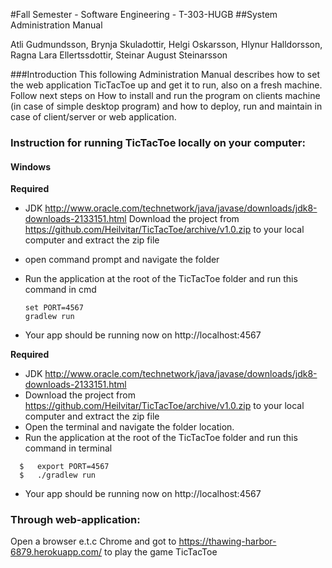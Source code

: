 #Fall Semester - Software Engineering - T-303-HUGB 
##System Administration Manual 

Atli Gudmundsson, Brynja Skuladottir, Helgi Oskarsson, Hlynur Halldorsson, Ragna Lara Ellertssdottir, Steinar August Steinarsson 

###Introduction
This following Administration Manual describes how to set the web application TicTacToe up and get it to run, also on a fresh machine. Follow next steps on How to install and run the program on clients machine (in case of simple desktop program) and how to deploy, run and maintain in case of client/server or web application.

### Instruction for running TicTacToe locally on your computer:

#### Windows

__Required__
- JDK http://www.oracle.com/technetwork/java/javase/downloads/jdk8-downloads-2133151.html
Download the project from  https://github.com/Heilvitar/TicTacToe/archive/v1.0.zip to your local computer and extract the zip file
- open command prompt and navigate the folder
- Run the application at the root of the TicTacToe folder and run this command in cmd  

  ```shell  
  set PORT=4567  
  gradlew run  
  ```  

- Your app should be running now on http://localhost:4567

__Required__

- JDK http://www.oracle.com/technetwork/java/javase/downloads/jdk8-downloads-2133151.html
- Download the project from  https://github.com/Heilvitar/TicTacToe/archive/v1.0.zip to your local computer and extract the zip file
- Open the terminal and navigate the folder location. 
- Run the application at the root of the TicTacToe folder and run this command in terminal  

```shell
  $   export PORT=4567
  $   ./gradlew run
  ```

- Your app should be running now on http://localhost:4567


### Through web-application:
Open a browser e.t.c Chrome and got to https://thawing-harbor-6879.herokuapp.com/ to play the game TicTacToe


